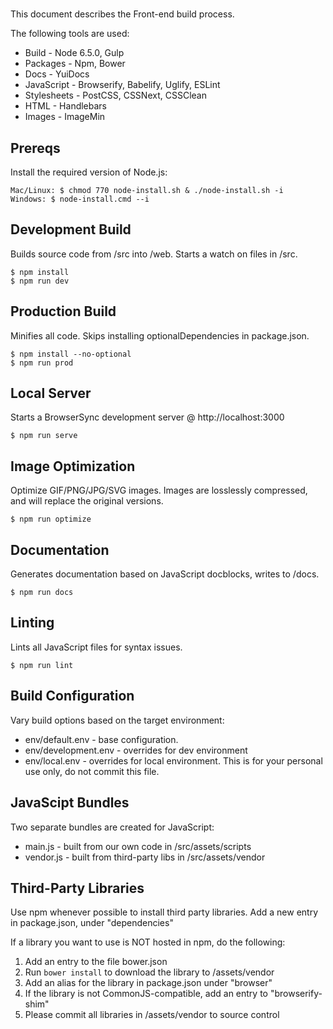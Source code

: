 #

This document describes the Front-end build process.

The following tools are used:

 * Build - Node 6.5.0, Gulp
 * Packages - Npm, Bower
 * Docs - YuiDocs
 * JavaScript - Browserify, Babelify, Uglify, ESLint
 * Stylesheets - PostCSS, CSSNext, CSSClean
 * HTML - Handlebars
 * Images - ImageMin

## Prereqs

Install the required version of Node.js:

    Mac/Linux: $ chmod 770 node-install.sh & ./node-install.sh -i
    Windows: $ node-install.cmd --i

## Development Build

Builds source code from /src into /web. Starts a watch on files in /src.

    $ npm install
    $ npm run dev

## Production Build

Minifies all code. Skips installing optionalDependencies in package.json.

    $ npm install --no-optional
    $ npm run prod

## Local Server

Starts a BrowserSync development server @ http://localhost:3000

    $ npm run serve

## Image Optimization

Optimize GIF/PNG/JPG/SVG images. Images are losslessly compressed, and will replace the original versions.

    $ npm run optimize

## Documentation

Generates documentation based on JavaScript docblocks, writes to /docs.

    $ npm run docs

## Linting

Lints all JavaScript files for syntax issues.

    $ npm run lint

## Build Configuration

Vary build options based on the target environment:

 * env/default.env - base configuration.
 * env/development.env - overrides for dev environment
 * env/local.env - overrides for local environment. This is for your personal use only, do not commit this file.

## JavaScipt Bundles

Two separate bundles are created for JavaScript:

 * main.js - built from our own code in /src/assets/scripts
 * vendor.js - built from third-party libs in /src/assets/vendor

## Third-Party Libraries

Use npm whenever possible to install third party libraries. Add a new entry in package.json, under "dependencies"

If a library you want to use is NOT hosted in npm, do the following:

 1. Add an entry to the file bower.json
 1. Run `bower install` to download the library to /assets/vendor
 1. Add an alias for the library in package.json under "browser"
 1. If the library is not CommonJS-compatible, add an entry to "browserify-shim"
 1. Please commit all libraries in /assets/vendor to source control
